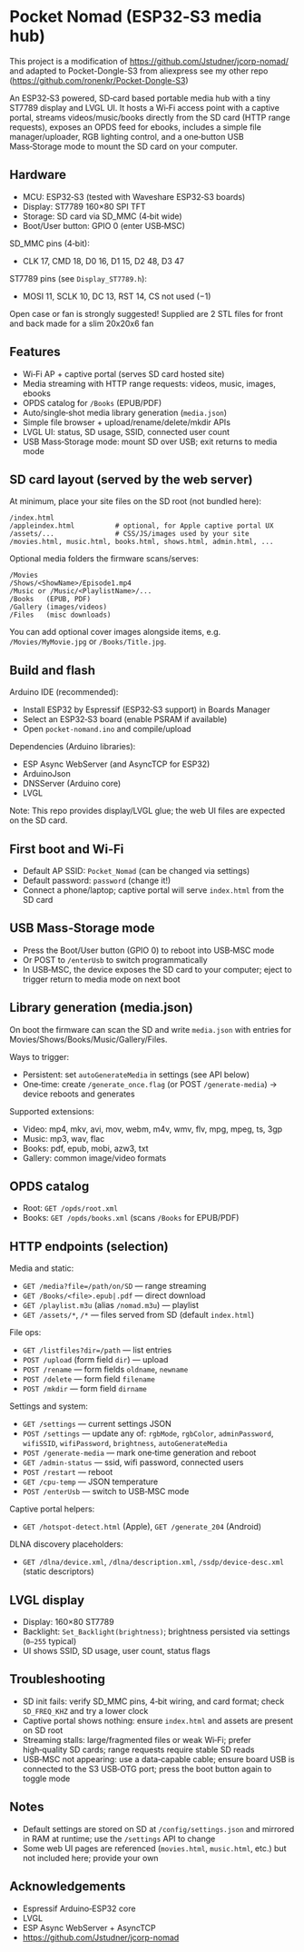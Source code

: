 # Pocket Nomad (ESP32‑S3 media hub)

This project is a modification of https://github.com/Jstudner/jcorp-nomad/ and 
adapted to Pocket-Dongle-S3 from aliexpress 
see my other repo (https://github.com/ronenkr/Pocket-Dongle-S3)

An ESP32‑S3 powered, SD‑card based portable media hub with a tiny ST7789 display and LVGL UI. It hosts a Wi‑Fi access point with a captive portal, streams videos/music/books directly from the SD card (HTTP range requests), exposes an OPDS feed for ebooks, includes a simple file manager/uploader, RGB lighting control, and a one‑button USB Mass‑Storage mode to mount the SD card on your computer.

## Hardware

- MCU: ESP32‑S3 (tested with Waveshare ESP32‑S3 boards)
- Display: ST7789 160×80 SPI TFT
- Storage: SD card via SD_MMC (4‑bit wide)
- Boot/User button: GPIO 0 (enter USB‑MSC)

SD_MMC pins (4‑bit):
- CLK 17, CMD 18, D0 16, D1 15, D2 48, D3 47

ST7789 pins (see `Display_ST7789.h`):
- MOSI 11, SCLK 10, DC 13, RST 14, CS not used (−1)

Open case or fan is strongly suggested!
Supplied are 2 STL files for front and back made for a slim 20x20x6 fan

## Features

- Wi‑Fi AP + captive portal (serves SD card hosted site)
- Media streaming with HTTP range requests: videos, music, images, ebooks
- OPDS catalog for `/Books` (EPUB/PDF)
- Auto/single‑shot media library generation (`media.json`)
- Simple file browser + upload/rename/delete/mkdir APIs
- LVGL UI: status, SD usage, SSID, connected user count
- USB Mass‑Storage mode: mount SD over USB; exit returns to media mode

## SD card layout (served by the web server)

At minimum, place your site files on the SD root (not bundled here):

```
/index.html
/appleindex.html          # optional, for Apple captive portal UX
/assets/...               # CSS/JS/images used by your site
/movies.html, music.html, books.html, shows.html, admin.html, ...
```

Optional media folders the firmware scans/serves:

```
/Movies
/Shows/<ShowName>/Episode1.mp4
/Music or /Music/<PlaylistName>/...
/Books   (EPUB, PDF)
/Gallery (images/videos)
/Files   (misc downloads)
```

You can add optional cover images alongside items, e.g. `/Movies/MyMovie.jpg` or `/Books/Title.jpg`.

## Build and flash

Arduino IDE (recommended):
- Install ESP32 by Espressif (ESP32‑S3 support) in Boards Manager
- Select an ESP32‑S3 board (enable PSRAM if available)
- Open `pocket-nomand.ino` and compile/upload

Dependencies (Arduino libraries):
- ESP Async WebServer (and AsyncTCP for ESP32)
- ArduinoJson
- DNSServer (Arduino core)
- LVGL

Note: This repo provides display/LVGL glue; the web UI files are expected on the SD card.

## First boot and Wi‑Fi

- Default AP SSID: `Pocket_Nomad` (can be changed via settings)
- Default password: `password` (change it!)
- Connect a phone/laptop; captive portal will serve `index.html` from the SD card

## USB Mass‑Storage mode

- Press the Boot/User button (GPIO 0) to reboot into USB‑MSC mode
- Or POST to `/enterUsb` to switch programmatically
- In USB‑MSC, the device exposes the SD card to your computer; eject to trigger return to media mode on next boot

## Library generation (media.json)

On boot the firmware can scan the SD and write `media.json` with entries for Movies/Shows/Books/Music/Gallery/Files.

Ways to trigger:
- Persistent: set `autoGenerateMedia` in settings (see API below)
- One‑time: create `/generate_once.flag` (or POST `/generate-media`) → device reboots and generates

Supported extensions:
- Video: mp4, mkv, avi, mov, webm, m4v, wmv, flv, mpg, mpeg, ts, 3gp
- Music: mp3, wav, flac
- Books: pdf, epub, mobi, azw3, txt
- Gallery: common image/video formats

## OPDS catalog

- Root: `GET /opds/root.xml`
- Books: `GET /opds/books.xml` (scans `/Books` for EPUB/PDF)

## HTTP endpoints (selection)

Media and static:
- `GET /media?file=/path/on/SD` — range streaming
- `GET /Books/<file>.epub|.pdf` — direct download
- `GET /playlist.m3u` (alias `/nomad.m3u`) — playlist
- `GET /assets/*`, `/*` — files served from SD (default `index.html`)

File ops:
- `GET /listfiles?dir=/path` — list entries
- `POST /upload` (form field `dir`) — upload
- `POST /rename` — form fields `oldname`, `newname`
- `POST /delete` — form field `filename`
- `POST /mkdir` — form field `dirname`

Settings and system:
- `GET /settings` — current settings JSON
- `POST /settings` — update any of: `rgbMode`, `rgbColor`, `adminPassword`, `wifiSSID`, `wifiPassword`, `brightness`, `autoGenerateMedia`
- `POST /generate-media` — mark one‑time generation and reboot
- `GET /admin-status` — ssid, wifi password, connected users
- `POST /restart` — reboot
- `GET /cpu-temp` — JSON temperature
- `POST /enterUsb` — switch to USB‑MSC mode

Captive portal helpers:
- `GET /hotspot-detect.html` (Apple), `GET /generate_204` (Android)

DLNA discovery placeholders:
- `GET /dlna/device.xml`, `/dlna/description.xml`, `/ssdp/device-desc.xml` (static descriptors)

## LVGL display

- Display: 160×80 ST7789
- Backlight: `Set_Backlight(brightness)`; brightness persisted via settings (`0–255` typical)
- UI shows SSID, SD usage, user count, status flags

## Troubleshooting

- SD init fails: verify SD_MMC pins, 4‑bit wiring, and card format; check `SD_FREQ_KHZ` and try a lower clock
- Captive portal shows nothing: ensure `index.html` and assets are present on SD root
- Streaming stalls: large/fragmented files or weak Wi‑Fi; prefer high‑quality SD cards; range requests require stable SD reads
- USB‑MSC not appearing: use a data‑capable cable; ensure board USB is connected to the S3 USB‑OTG port; press the boot button again to toggle mode

## Notes

- Default settings are stored on SD at `/config/settings.json` and mirrored in RAM at runtime; use the `/settings` API to change
- Some web UI pages are referenced (`movies.html`, `music.html`, etc.) but not included here; provide your own


## Acknowledgements

- Espressif Arduino‑ESP32 core
- LVGL
- ESP Async WebServer + AsyncTCP
- https://github.com/Jstudner/jcorp-nomad
